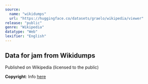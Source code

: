 ```yaml
---
source:
  name: "wikidumps"
  url: "https://huggingface.co/datasets/graelo/wikipedia/viewer"
release: "public"
genre: "Wikipedia"
datatype: "Web"
lexifier: "English"
---
```


## Data for jam from Wikidumps

Published on Wikipedia (licensed to the public)

**Copyright**: Info [here](https://en.wikipedia.org/wiki/Wikipedia:Copyrights)
